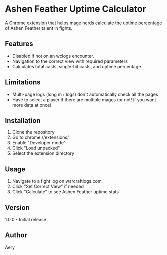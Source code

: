 # Ashen Feather Uptime Calculator

A Chrome extension that helps mage nerds calculate the uptime percentage of Ashen Feather talent in fights.

## Features

- Disabled if not on an wclogs encounter.
- Navigation to the correct view with required parameters
- Calculates total casts, single-hit casts, and uptime percentage

## Limitations

- Multi-page logs (long m+ logs) don't automatically check all the pages
- Have to select a player if there are multiple mages (or not! if you want more data at once)

## Installation

1. Clone the repository
2. Go to chrome://extensions/
3. Enable "Developer mode"
4. Click "Load unpacked"
5. Select the extension directory

## Usage

1. Navigate to a fight log on warcraftlogs.com
2. Click "Set Correct View" if needed
3. Click "Calculate" to see Ashen Feather uptime stats

## Version

1.0.0 - Initial release

## Author

Aery
